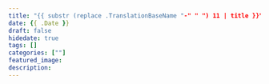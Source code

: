 ```yaml
---
title: "{{ substr (replace .TranslationBaseName "-" " ") 11 | title }}" # remove yyyy-MM-dd prefix in the filename 
date: {{ .Date }}
draft: false
hidedate: true 
tags: []
categories: [""]
featured_image:
description:
---
```


